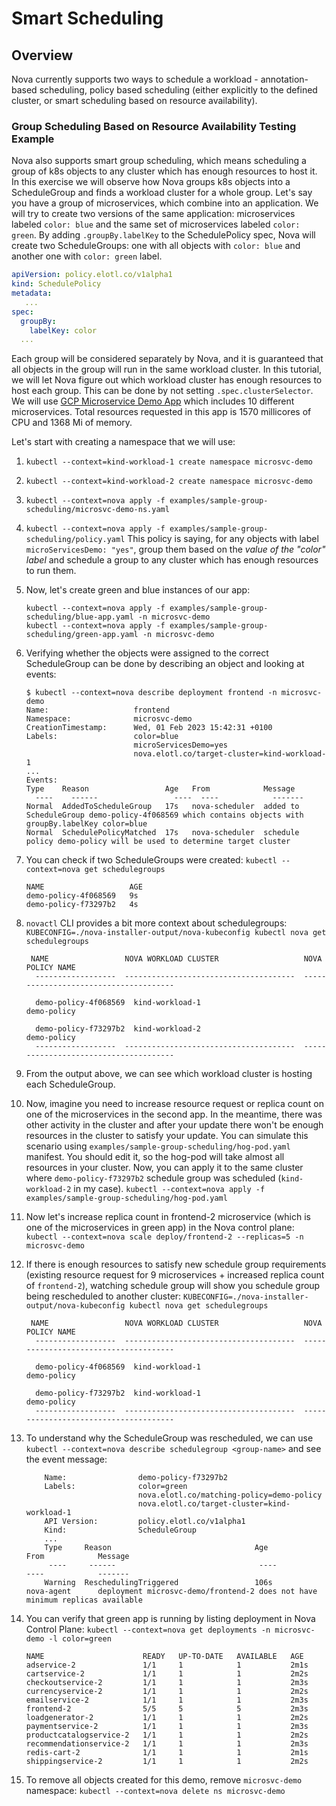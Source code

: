 # Smart Scheduling

## Overview

Nova currently supports two ways to schedule a workload - annotation-based scheduling, policy based scheduling (either explicitly to the defined cluster, or smart scheduling based on resource availability).

### Group Scheduling Based on Resource Availability Testing Example

Nova also supports smart group scheduling, which means scheduling a group of k8s objects to any cluster which has enough resources to host it.
In this exercise we will observe how Nova groups k8s objects into a ScheduleGroup and finds a workload cluster for a whole group.
Let's say you have a group of microservices, which combine into an application.
We will try to create two versions of the same application: microservices labeled `color: blue` and the same set of microservices labeled `color: green`.
By adding `.groupBy.labelKey` to the SchedulePolicy spec, Nova will create two ScheduleGroups: one with all objects with `color: blue` and another one with `color: green` label.
```yaml
apiVersion: policy.elotl.co/v1alpha1
kind: SchedulePolicy
metadata:
   ...
spec:
  groupBy:
    labelKey: color
  ...
```
Each group will be considered separately by Nova, and it is guaranteed that all objects in the group will run in the same workload cluster.
In this tutorial, we will let Nova figure out which workload cluster has enough resources to host each group. This can be done by not setting `.spec.clusterSelector`.
We will use [GCP Microservice Demo App](https://github.com/GoogleCloudPlatform/microservices-demo) which includes 10 different microservices.
Total resources requested in this app is 1570 millicores of CPU and 1368 Mi of memory.

Let's start with creating a namespace that we will use:

1. `kubectl --context=kind-workload-1 create namespace microsvc-demo`
2. `kubectl --context=kind-workload-2 create namespace microsvc-demo`
3. `kubectl --context=nova apply -f examples/sample-group-scheduling/microsvc-demo-ns.yaml`
4. `kubectl --context=nova apply -f examples/sample-group-scheduling/policy.yaml` This policy is saying, for any objects with label `microServicesDemo: "yes"`, group them based on the *value of the "color" label* and schedule a group to any cluster which has enough resources to run them.
5. Now, let's create green and blue instances of our app:
    ```shell
    kubectl --context=nova apply -f examples/sample-group-scheduling/blue-app.yaml -n microsvc-demo
    kubectl --context=nova apply -f examples/sample-group-scheduling/green-app.yaml -n microsvc-demo
    ```
6. Verifying whether the objects were assigned to the correct ScheduleGroup can be done by describing an object and looking at events:
    ```shell
    $ kubectl --context=nova describe deployment frontend -n microsvc-demo
    Name:                   frontend
    Namespace:              microsvc-demo
    CreationTimestamp:      Wed, 01 Feb 2023 15:42:31 +0100
    Labels:                 color=blue
                            microServicesDemo=yes
                            nova.elotl.co/target-cluster=kind-workload-1
    ...
    Events:
    Type    Reason                 Age   From            Message
      ----    ------                 ----  ----            -------
    Normal  AddedToScheduleGroup   17s   nova-scheduler  added to ScheduleGroup demo-policy-4f068569 which contains objects with groupBy.labelKey color=blue
    Normal  SchedulePolicyMatched  17s   nova-scheduler  schedule policy demo-policy will be used to determine target cluster

    ```
7. You can check if two ScheduleGroups were created: `kubectl --context=nova get schedulegroups`
    ```shell
    NAME                   AGE
    demo-policy-4f068569   9s
    demo-policy-f73297b2   4s
    ```
8. `novactl` CLI provides a bit more context about schedulegroups: `KUBECONFIG=./nova-installer-output/nova-kubeconfig kubectl nova get schedulegroups`
    ```shell
     NAME                 NOVA WORKLOAD CLUSTER                   NOVA POLICY NAME    
      ------------------  --------------------------------------  --------------------------------------
    
      demo-policy-4f068569  kind-workload-1                           demo-policy         
    
      demo-policy-f73297b2  kind-workload-2                           demo-policy         
      ------------------  --------------------------------------  --------------------------------------
    ```
9. From the output above, we can see which workload cluster is hosting each ScheduleGroup.
10. Now, imagine you need to increase resource request or replica count on one of the microservices in the second app. In the meantime, there was other activity in the cluster and after your update there won't be enough resources in the cluster to satisfy your update.
    You can simulate this scenario using `examples/sample-group-scheduling/hog-pod.yaml` manifest. You should edit it, so the hog-pod will take almost all resources in your cluster.
    Now, you can apply it to the same cluster where `demo-policy-f73297b2` schedule group was scheduled (`kind-workload-2` in my case). `kubectl --context=nova apply -f examples/sample-group-scheduling/hog-pod.yaml`
11. Now let's increase replica count in frontend-2 microservice (which is one of the microservices in green app) in the Nova control plane: `kubectl --context=nova scale deploy/frontend-2 --replicas=5 -n microsvc-demo`
12. If there is enough resources to satisfy new schedule group requirements (existing resource request for 9 microservices + increased replica count of `frontend-2`), watching schedule group will show you schedule group being rescheduled to another cluster: `KUBECONFIG=./nova-installer-output/nova-kubeconfig kubectl nova get schedulegroups`
    ```shell
     NAME                 NOVA WORKLOAD CLUSTER                   NOVA POLICY NAME    
      ------------------  --------------------------------------  --------------------------------------
    
      demo-policy-4f068569  kind-workload-1                           demo-policy         
    
      demo-policy-f73297b2  kind-workload-1                           demo-policy         
      ------------------  --------------------------------------  --------------------------------------
    ```
13. To understand why the ScheduleGroup was rescheduled, we can use `kubectl --context=nova describe schedulegroup <group-name>` and see the event message:
    ```shell
        Name:                demo-policy-f73297b2 
        Labels:              color=green
                             nova.elotl.co/matching-policy=demo-policy
                             nova.elotl.co/target-cluster=kind-workload-1
        API Version:         policy.elotl.co/v1alpha1
        Kind:                ScheduleGroup
        ...
        Type     Reason                                Age                  From            Message
         ----     ------                                ----                 ----            -------
        Warning  ReschedulingTriggered                 106s                 nova-agent      deployment microsvc-demo/frontend-2 does not have minimum replicas available

    ```
14. You can verify that green app is running by listing deployment in Nova Control Plane: `kubectl --context=nova get deployments -n microsvc-demo -l color=green`
    ```
    NAME                      READY   UP-TO-DATE   AVAILABLE   AGE
    adservice-2               1/1     1            1           2m1s
    cartservice-2             1/1     1            1           2m2s
    checkoutservice-2         1/1     1            1           2m3s
    currencyservice-2         1/1     1            1           2m2s
    emailservice-2            1/1     1            1           2m3s
    frontend-2                5/5     5            5           2m3s
    loadgenerator-2           1/1     1            1           2m2s
    paymentservice-2          1/1     1            1           2m3s
    productcatalogservice-2   1/1     1            1           2m2s
    recommendationservice-2   1/1     1            1           2m3s
    redis-cart-2              1/1     1            1           2m1s
    shippingservice-2         1/1     1            1           2m2s
    ```

15. To remove all objects created for this demo, remove `microsvc-demo` namespace: `kubectl --context=nova delete ns microsvc-demo`

